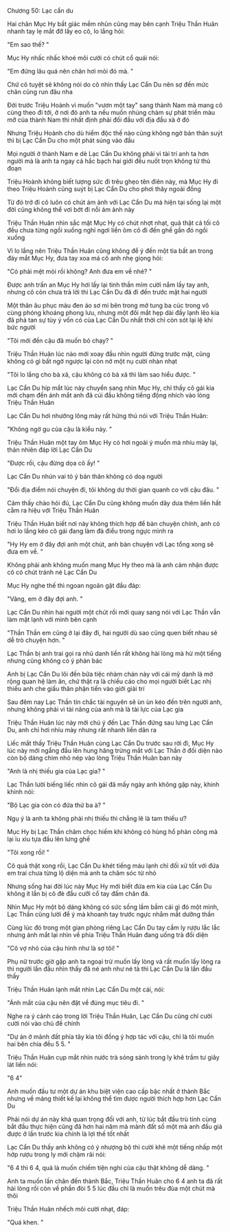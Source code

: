 




Chương 50: Lạc cẩn du

Hai chân Mục Hy bất giác mềm nhũn cũng may bên cạnh Triệu Thần Huân nhanh tay lẹ mắt đỡ lấy eo cô, lo lắng hỏi:

"Em sao thế? "

Mục Hy nhấc nhấc khoé môi cười có chút cổ quái nói:

"Em đứng lâu quá nên chân hơi mỏi đó mà. "

Chứ cô tuyệt sẽ không nói do cô nhìn thấy Lạc Cẩn Du nên sợ đến mức chân cũng run đâu nha

Đời trước Triệu Hoành vì muốn "vươn một tay" sang thành Nam mà mang cô cùng theo đi tới, ở nơi đó anh ta nếu muốn nhúng chàm sự phát triển màu mỡ của thành Nam thì nhất định phải đối đầu với địa đầu xà ở đó

Nhưng Triệu Hoành cho dù hiểm độc thế nào cũng không ngờ bản thân suýt thì bị Lạc Cẩn Du cho một phát súng vào đầu

Mọi người ở thành Nam e dè Lạc Cẩn Du không phải vì tài trí anh ta hơn người mà là anh ta ngay cả hắc bạch hai giới đều nuốt trọn không từ thủ đoạn

Triệu Hoành không biết lượng sức đi trêu ghẹo tên điên này, mà Mục Hy đi theo Triệu Hoành cũng suýt bị Lạc Cẩn Du cho phơi thây ngoài đồng

Từ đó trở đi cô luôn có chút ám ảnh với Lạc Cẩn Du mà hiện tại sống lại một đời cũng không thể vơi bớt đi nỗi ám ảnh này

Triệu Thần Huân nhìn sắc mặt Mục Hy có chút nhợt nhạt, quả thật cả tối cô đều chưa từng ngồi xuống nghỉ ngơi liền ôm cô đi đến ghế gần đó ngồi xuống

Vì lo lắng nên Triệu Thần Huân cũng không để ý đến một tia bất an trong đáy mắt Mục Hy, đưa tay xoa má cô anh nhẹ giọng hỏi:

"Có phải mệt mỏi rồi không? Anh đưa em về nhé? "


Được anh trấn an Mục Hy hơi lấy lại tinh thần mỉm cười nắm lấy tay anh, nhưng cô còn chưa trả lời thì Lạc Cẩn Du đã đi đến trước mặt hai người

Một thân âu phục màu đen áo sơ mi bên trong mở tung ba cúc trong vô cùng phóng khoáng phong lưu, nhưng một đôi mắt hẹp dài đầy lạnh lẽo kia đã phá tan sự tùy ý vốn có của Lạc Cẩn Du nhất thời chỉ còn sót lại lệ khí bức người

"Tôi mới đến cậu đã muốn bỏ chạy? "

Triệu Thần Huân lúc nào mới xoay đầu nhìn người đứng trước mặt, cũng không có gì bất ngờ ngược lại còn nở một nụ cười nhàn nhạt

"Tôi lo lắng cho bà xã, cậu không có bà xã thì làm sao hiểu được. "

Lạc Cẩn Du híp mắt lúc này chuyển sang nhìn Mục Hy, chỉ thấy cô gái kia mới chạm đến ánh mắt anh đã cúi đầu không tiếng động nhích vào lòng Triệu Thần Huân

Lạc Cẩn Du hơi nhướng lông mày rất hứng thú nói với Triệu Thần Huân:

"Không ngờ gu của cậu là kiểu này. "

Triệu Thần Huân một tay ôm Mục Hy có hơi ngoài ý muốn mà nhíu mày lại, thản nhiên đáp lời Lạc Cẩn Du

"Được rồi, cậu đừng dọa cô ấy! "

Lạc Cẩn Du nhún vai tỏ ý bản thân không có doạ người

"Đổi địa điểm nói chuyện đi, tôi không dư thời gian quanh co với cậu đâu. "

Cảm thấy chào hỏi đủ, Lạc Cẩn Du cũng không muốn dây dưa thêm liền hất cằm ra hiệu với Triệu Thần Huân

Triệu Thần Huân biết nơi này không thích hợp để bàn chuyện chính, anh có hơi lo lắng kéo cô gái đang làm đà điểu trong ngực mình ra

"Hy Hy em ở đây đợi anh một chút, anh bàn chuyện với Lạc tổng xong sẽ đưa em về. "

Không phải anh không muốn mang Mục Hy theo mà là anh cảm nhận được cô có chút tránh né Lạc Cẩn Du

Mục Hy nghe thế thì ngoan ngoãn gật đầu đáp:

"Vâng, em ở đây đợi anh. "

Lạc Cẩn Du nhìn hai người một chút rồi mới quay sang nói với Lạc Thần vẫn làm mặt lạnh với mình bên cạnh


"Thần Thần em cũng ở lại đây đi, hai người dù sao cũng quen biết nhau sẽ dễ trò chuyện hơn. "

Lạc Thần bị anh trai gọi ra nhũ danh liền rất không hài lòng mà hừ một tiếng nhưng cũng không có ý phản bác

Anh bị Lạc Cẩn Du lôi đến bữa tiệc nhàm chán này với cái mỹ danh là mở rộng quan hệ làm ăn, chứ thật ra là chiếu cáo cho mọi người biết Lạc nhị thiếu anh che giấu thân phận tiến vào giới giải trí

Sau đêm nay Lạc Thần tin chắc tài nguyên sẽ ùn ùn kéo đến trên người anh, nhưng không phải vì tài năng của anh mà là tài lực của Lạc gia

Triệu Thần Huân lúc này mới chú ý đến Lạc Thần đứng sau lưng Lạc Cẩn Du, anh chỉ hơi nhíu mày nhưng rất nhanh liền dãn ra

Liếc mắt thấy Triệu Thần Huân cùng Lạc Cẩn Du trước sau rời đi, Mục Hy lúc này mới ngẩng đầu lên hung hăng trừng mắt với Lạc Thần ở đối diện nào còn bộ dáng chim nhỏ nép vào lòng Triệu Thần Huân ban nảy

"Anh là nhị thiếu gia của Lạc gia? "

Lạc Thần lười biếng liếc nhìn cô gái đã mấy ngày anh không gặp này, khinh khỉnh nói:

"Bộ Lạc gia còn có đứa thứ ba à? "

Ngụ ý là anh ta không phải nhị thiếu thì chẳng lẽ là tam thiếu ư?

Mục Hy bị Lạc Thần châm chọc hiếm khi không có hùng hổ phản công mà lại ỉu xìu tựa đầu lên lưng ghế

"Tôi xong rồi! "

Cô quả thật xong rồi, Lạc Cẩn Du khét tiếng máu lạnh chỉ đối xử tốt với đứa em trai chưa từng lộ diện mà anh ta chăm sóc từ nhỏ

Nhưng sống hai đời lúc này Mục Hy mới biết đứa em kia của Lạc Cẩn Du không ít lần bị cô đè đầu cưỡi cổ tay đấm chân đá.

Nhìn Mục Hy một bộ dáng không có sức sống lầm bầm cái gì đó một mình, Lạc Thần cũng lười để ý mà khoanh tay trước ngực nhắm mắt dưỡng thần

Cùng lúc đó trong một gian phòng riêng Lạc Cẩn Du tay cầm ly rượu lắc lắc nhưng ánh mắt lại nhìn về phía Triệu Thần Huân đang uống trà đối diện

"Cô vợ nhỏ của cậu hình như là sợ tôi! "

Phụ nữ trước giờ gặp anh ta ngoại trừ muốn lấy lòng và rất muốn lấy lòng ra thì người lần đầu nhìn thấy đã né anh như né tà thì Lạc Cẩn Du là lần đầu thấy


Triệu Thần Huân lạnh mắt nhìn Lạc Cẩn Du một cái, nói:

"Ánh mắt của cậu nên đặt về đúng mục tiêu đi. "

Nghe ra ý cảnh cáo trong lời Triệu Thần Huân, Lạc Cẩn Du cũng chỉ cười cười nói vào chủ đề chính

"Dự án ở mảnh đất phía tây kia tôi đồng ý hợp tác với cậu, chỉ là tôi muốn hai bên chia đều 5 5. "

Triệu Thần Huân cụp mắt nhìn nước trà sóng sánh trong ly khẽ trầm tư giây lát liền nói:

"6 4"

Anh muốn đầu tư một dự án khu biệt viện cao cấp bậc nhất ở thành Bắc nhưng về mảng thiết kế lại không thể tìm được người thích hợp hơn Lạc Cẩn Du

Phải nói dự án này khá quan trọng đối với anh, từ lúc bắt đầu trù tính cùng bắt đầu thực hiện cũng đã hơn hai năm mà mảnh đất số một mà anh đấu giá được ở lần trước kia chính là lợi thế tốt nhất

Lạc Cẩn Du thấy anh không có ý nhượng bộ thì cười khẽ một tiếng nhấp một hớp rượu trong ly mới chậm rãi nói:

"6 4 thì 6 4, quả là muốn chiếm tiện nghi của cậu thật không dễ dàng. "

Anh ta muốn lấn chân đến thành Bắc, Triệu Thần Huân cho 6 4 anh ta đã rất hài lòng rồi còn về phần đòi 5 5 lúc đầu chỉ là muốn trêu đùa một chút mà thôi

Triệu Thần Huân nhếch môi cười nhạt, đáp:

"Quá khen. "




